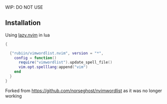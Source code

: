 WIP: DO NOT USE

## Installation


Using [lazy.nvim](https://github.com/folke/lazy.nvim) in lua

```lua
{

  {"rubiin/vimwordlist.nvim", version = "*",
    config = function()
      require("vimwordlist").update_spell_file()
      vim.opt.spelllang:append("vim")
    end
  }
}
```

Forked from https://github.com/norseghost/nvimwordlist as it was no longer working
